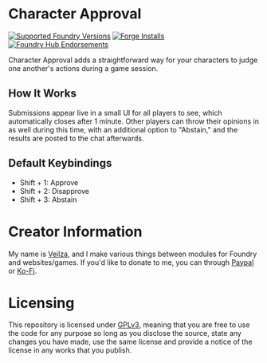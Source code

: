 # Character Approval
[![Supported Foundry Versions](https://img.shields.io/endpoint?url=https%3A%2F%2Ffoundryshields.com%2Fversion%3Fstyle%3Dplastic%26url%3Dhttps%3A%2F%2Fgithub.com%2Fveilza%2Fplayer-approval%2Freleases%2Flatest%2Fdownload%2Fmodule.json)](https://github.com/veilza/player-approval)
[![Forge Installs](https://img.shields.io/badge/dynamic/json?label=Forge%20Installs&query=package.installs&suffix=%25&url=https%3A%2F%2Fforge-vtt.com%2Fapi%2Fbazaar%2Fpackage%2Fplayer-approval&colorB=4aa94a)](https://forge-vtt.com/bazaar#package=player-approval)
[![Foundry Hub Endorsements](https://img.shields.io/endpoint?logoColor=white&url=https%3A%2F%2Fwww.foundryvtt-hub.com%2Fwp-json%2Fhubapi%2Fv1%2Fpackage%2Fplayer-approval%2Fshield%2Fendorsements)](https://www.foundryvtt-hub.com/package/player-approval/)

Character Approval adds a straightforward way for your characters to judge one another's actions during a game session.

## How It Works
Submissions appear live in a small UI for all players to see, which automatically closes after 1 minute. Other players can throw their opinions in as well during this time, with an additional option to "Abstain," and the results are posted to the chat afterwards.

## Default Keybindings
- Shift + 1: Approve
- Shift + 2: Disapprove
- Shift + 3: Abstain

# Creator Information
My name is [Veilza](https://twitter.com/VeilzaKinsemi), and I make various things between modules for Foundry and websites/games.
If you'd like to donate to me, you can through [Paypal](https://www.paypal.com/donate/?hosted_button_id=T5ZD4T9PSZZVA) or [Ko-Fi](https://ko-fi.com/veilzakinsemi).

# Licensing
This repository is licensed under [GPLv3](https://www.gnu.org/licenses/gpl-3.0.en.html), meaning that you are free to use the code for any purpose so long as you disclose the source, state any changes you have made, use the same license and provide a notice of the license in any works that you publish.
